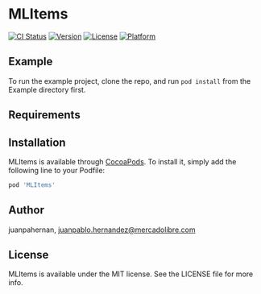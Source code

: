 # MLItems

[![CI Status](https://img.shields.io/travis/juanpahernan/MLItems.svg?style=flat)](https://travis-ci.org/juanpahernan/MLItems)
[![Version](https://img.shields.io/cocoapods/v/MLItems.svg?style=flat)](https://cocoapods.org/pods/MLItems)
[![License](https://img.shields.io/cocoapods/l/MLItems.svg?style=flat)](https://cocoapods.org/pods/MLItems)
[![Platform](https://img.shields.io/cocoapods/p/MLItems.svg?style=flat)](https://cocoapods.org/pods/MLItems)

## Example

To run the example project, clone the repo, and run `pod install` from the Example directory first.

## Requirements

## Installation

MLItems is available through [CocoaPods](https://cocoapods.org). To install
it, simply add the following line to your Podfile:

```ruby
pod 'MLItems'
```

## Author

juanpahernan, juanpablo.hernandez@mercadolibre.com

## License

MLItems is available under the MIT license. See the LICENSE file for more info.
